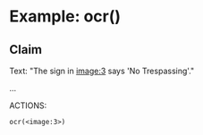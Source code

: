 # Example: ocr()

## Claim
Text: "The sign in <image:3> says 'No Trespassing'."

...

ACTIONS:
```
ocr(<image:3>)
```